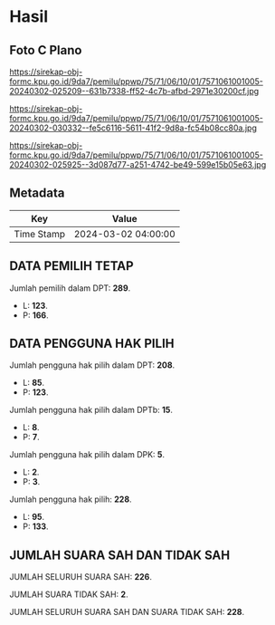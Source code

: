 # Hasil

## Foto C Plano

https://sirekap-obj-formc.kpu.go.id/9da7/pemilu/ppwp/75/71/06/10/01/7571061001005-20240302-025209--631b7338-ff52-4c7b-afbd-2971e30200cf.jpg

https://sirekap-obj-formc.kpu.go.id/9da7/pemilu/ppwp/75/71/06/10/01/7571061001005-20240302-030332--fe5c6116-5611-41f2-9d8a-fc54b08cc80a.jpg

https://sirekap-obj-formc.kpu.go.id/9da7/pemilu/ppwp/75/71/06/10/01/7571061001005-20240302-025925--3d087d77-a251-4742-be49-599e15b05e63.jpg


## Metadata

| Key        | Value               |
| ---------- | ------------------- |
| Time Stamp | 2024-03-02 04:00:00 |


## DATA PEMILIH TETAP

Jumlah pemilih dalam DPT: **289**.
 * L: **123**.
 * P: **166**.

## DATA PENGGUNA HAK PILIH

Jumlah pengguna hak pilih dalam DPT: **208**.
 * L: **85**.
 * P: **123**.

Jumlah pengguna hak pilih dalam DPTb: **15**.
 * L: **8**.
 * P: **7**.

Jumlah pengguna hak pilih dalam DPK: **5**.
 * L: **2**.
 * P: **3**.

Jumlah pengguna hak pilih: **228**.
 * L: **95**.
 * P: **133**.

## JUMLAH SUARA SAH DAN TIDAK SAH

JUMLAH SELURUH SUARA SAH: **226**.

JUMLAH SUARA TIDAK SAH: **2**.

JUMLAH SELURUH SUARA SAH DAN SUARA TIDAK SAH: **228**.


